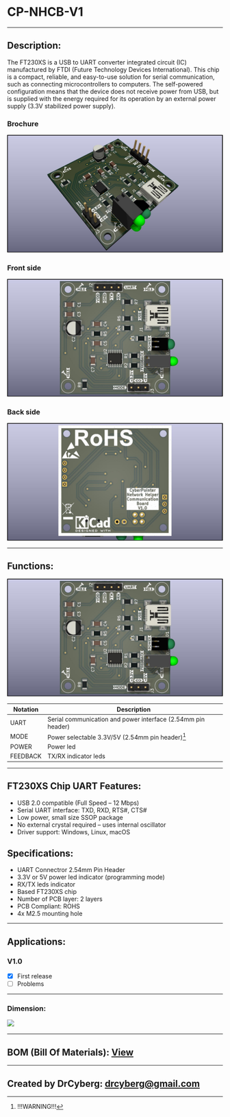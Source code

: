 # CP-NHCB-V1

---

## Description:

The FT230XS is a USB to UART converter integrated circuit (IC) manufactured by FTDI (Future Technology Devices International). This chip is a compact, reliable, and easy-to-use solution for serial communication, such as connecting microcontrollers to computers.
The self-powered configuration means that the device does not receive power from USB, but is supplied with the energy required for its operation by an external power supply (3.3V stabilized power supply).

### Brochure

![](/img/1.jpg)

### Front side

![](/img/2.jpg)

### Back side

![](/img/3.jpg)

---

## Functions:

![](/img/2.jpg)

| Notation | Description                                                  |
| -------- | ------------------------------------------------------------ |
| UART     | Serial communication and power interface (2.54mm pin header) |
| MODE     | Power selectable 3.3V/5V (2.54mm pin header)[^1]             |
| POWER    | Power led                                                    |
| FEEDBACK | TX/RX indicator leds                                         |

[^1]: !!!WARNING!!!

---

## FT230XS Chip UART Features:

- USB 2.0 compatible (Full Speed – 12 Mbps)
- Serial UART interface: TXD, RXD, RTS#, CTS#
- Low power, small size SSOP package
- No external crystal required – uses internal oscillator
- Driver support: Windows, Linux, macOS

## Specifications:

- UART Connectror 2.54mm Pin Header
- 3.3V or 5V power led indicator (programming mode)
- RX/TX leds indicator
- Based FT230XS chip
- Number of PCB layer: 2 layers
- PCB Compliant: ROHS
- 4x M2.5 mounting hole

---

## Applications:

### V1.0
- [x] First release
- [ ] Problems

---

### Dimension:

![](/img/13.jpg)

---

## BOM (Bill Of Materials): [View](https://htmlpreview.github.io/?https://github.com/drcyberg/Leder_Station_Lamp_V1/blob/main/bom/l_s_l_b.html "View")

---

## Created by DrCyberg: [drcyberg@gmail.com](mailto:drcyberg@gmail.com)
